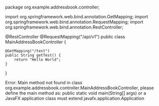 package org.example.addressbook.controller;

import org.springframework.web.bind.annotation.GetMapping;
import org.springframework.web.bind.annotation.RequestMapping;
import org.springframework.web.bind.annotation.RestController;

@RestController
@RequestMapping("/api/v1")
public class MainAddressBookController {

    @GetMapping("/test")
    public String getTest() {
        return "Hello World";
    }
}


Error: Main method not found in class org.example.addressbook.controller.MainAddressBookController, please define the main method as:
   public static void main(String[] args)
or a JavaFX application class must extend javafx.application.Application
